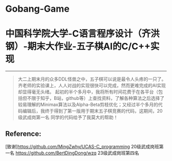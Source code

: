 # Gobang-Game
# 中国科学院大学-C语言程序设计（齐洪钢）-期末大作业-五子棋AI的C/C++实现
---
>大二上期末月的众多DDL怪兽之中，五子棋可以说是最令人头疼的一只了。
>齐老师的实验课上，人人对战的实现很快可以完成，然而更难完成的AI实现却显得毫无头绪。
>起初的半个多月中，我将所有时间花费于在各平台（包括但不限于知乎，B站，github等）上查找资料，了解各种算法之后选择了较易理解的Minimax算法以及Alpha-Beta剪枝优化；又经过半个多月的代码编辑后，我终于得到了第一版用于期末五子棋竞赛的代码，这期间，20级武成岗第一名 同学的代码给予了我莫大的帮助！
## Reference:
[致谢]https://github.com/MingZwhy/UCAS-C_programming 20级武成岗班第一名
https://github.com/BertDingDong/wzq 23级武成岗班第四名
